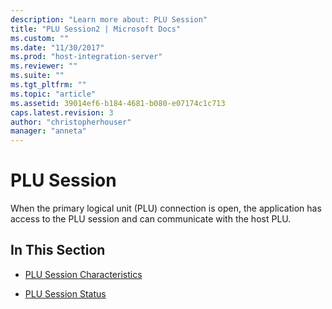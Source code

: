 ```yaml
---
description: "Learn more about: PLU Session"
title: "PLU Session2 | Microsoft Docs"
ms.custom: ""
ms.date: "11/30/2017"
ms.prod: "host-integration-server"
ms.reviewer: ""
ms.suite: ""
ms.tgt_pltfrm: ""
ms.topic: "article"
ms.assetid: 39014ef6-b184-4681-b080-e07174c1c713
caps.latest.revision: 3
author: "christopherhouser"
manager: "anneta"
---
```

# PLU Session
When the primary logical unit (PLU) connection is open, the application has access to the PLU session and can communicate with the host PLU.  
  
## In This Section  
  
-   [PLU Session Characteristics](../core/plu-session-characteristics2.md)  
  
-   [PLU Session Status](../core/plu-session-status1.md)
